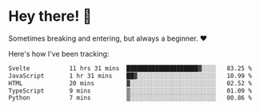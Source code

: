 # Hey there! 👋
Sometimes breaking and entering, but always a beginner. ❤️

Here's how I've been tracking:
<!--START_SECTION:waka-->

```txt
Svelte           11 hrs 31 mins  ████████████████████▓░░░░   83.25 %
JavaScript       1 hr 31 mins    ██▓░░░░░░░░░░░░░░░░░░░░░░   10.99 %
HTML             20 mins         ▓░░░░░░░░░░░░░░░░░░░░░░░░   02.52 %
TypeScript       9 mins          ▒░░░░░░░░░░░░░░░░░░░░░░░░   01.09 %
Python           7 mins          ▒░░░░░░░░░░░░░░░░░░░░░░░░   00.86 %
```

<!--END_SECTION:waka-->

